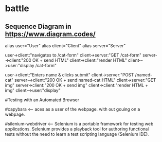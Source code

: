 # battle


## Sequence Diagram in https://www.diagram.codes/

alias user="User"
alias client="Client"
alias server="Server"

user->client:"navigates to /cat-form"
client->server:"GET /cat-form"
server-->client:"200 OK + send HTML"
client->client:"render HTML"
client-->user:"display /cat-form"

user->client:"Enters name & clicks submit"
client->server:"POST /named-cat"
server-->client:"200 OK + send named-cat HTML"
client->server:"GET img"
server->client:"200 OK + send img"
client->client:"render HTML + img"
client-->user:"display"

#Testing with an Automated Browser 

#capybara <-- aces as a user of the webpage. with out gouing on a webpage. 

#silenium-webdriver <-- Selenium is a portable framework for testing web applications. Selenium provides a playback tool for authoring functional tests without the need to learn a test scripting language (Selenium IDE).